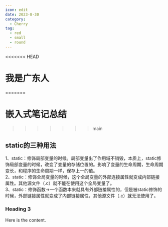 ```yaml
---
icon: edit
date: 2023-8-30
category:
  - Cherry
tag:
  - red
  - small
  - round
---
```


<<<<<<< HEAD
# 我是广东人
=======
# 嵌入式笔记总结
>>>>>>> main

## static的三种用法

1、static：修饰局部变量的时候。局部变量出了作用域不销毁，本质上，static修饰局部变量的时候，改变了变量的存储位置的。影响了变量的生命周期，生命周期变长，和程序的生命周期一样，保存上一的值。  
2、static：修饰全局变量的时候，这个全局变量的外部连接属性就变成内部链接属性。其他源文件（.c）就不能在使用这个全局变量了。  
3、static：修饰函数->一个函数本来就具有外部链接属性的，但是被static修饰的时候，外部链接属性就变成了内部链接属性，其他源文件（.c）就无法使用了。

### Heading 3

Here is the content.
